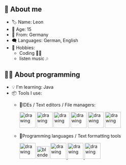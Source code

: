 

## 🌵 About me
- 🏷️ Name: Leon
- 🌿 Age: 15
- 📍  From: Germany
- 🗨  Languages: German, English
- 💙 Hobbies: 
  - Coding 👨‍💻
  - listen music 🎶
  
## 👨‍💻 About programming
- 💡 I'm learning: Java
- 📦 Tools I use:
  - 📝IDEs / Text editors / File managers:
    <p alignment = "center">
      <img src="https://www.jetbrains.com" alt="drawing" width="50"/>  
      <img src="https://www.python.org" alt="drawing" width="50"/>
      <img src="https://maven.apache.org" alt="drawing" width="50"/>
      <img src="/assets/vscode-original.svg" alt="drawing" width="50"/>
      <img src="/assets/sublime-text.svg" alt="drawing" width="50"/>
      <img src="/assets/filezilla-plain.svg" alt="drawing" width="50"/>
      
    </p>
  - 💬Programming languages / Text formatting tools
     <p alignment = "center">
      <img src="https://www.java.com/de/" alt="drawing" width="50"/>
      <img src="https://kotlinlang.org" alt="blender" width="40" height="40"/> </a> <a href="https://kotlinlang.org" target="_blank" rel="noreferrer"> 
      <img src="/assets/swiftui (1).png" alt="drawing" width="50"/>
      <img src="https://www.python.org" alt="drawing" width="50"/>
      <img src="/assets/markdown-original.svg" alt="drawing" width="50"/>
    </p>
